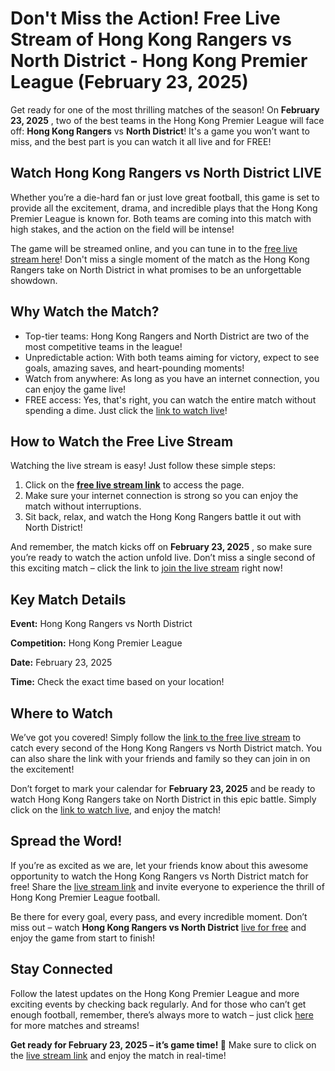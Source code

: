 # Don't Miss the Action! Free Live Stream of Hong Kong Rangers vs North District - Hong Kong Premier League (February 23, 2025)

Get ready for one of the most thrilling matches of the season! On **February 23, 2025** , two of the best teams in the Hong Kong Premier League will face off: **Hong Kong Rangers** vs **North District**! It's a game you won’t want to miss, and the best part is you can watch it all live and for FREE!

## Watch Hong Kong Rangers vs North District LIVE

Whether you’re a die-hard fan or just love great football, this game is set to provide all the excitement, drama, and incredible plays that the Hong Kong Premier League is known for. Both teams are coming into this match with high stakes, and the action on the field will be intense!

The game will be streamed online, and you can tune in to the [free live stream here](https://tinyurl.com/livestreamfreeo?st=Hong+Kong+Rangers+vs+North+District&si=gh)! Don't miss a single moment of the match as the Hong Kong Rangers take on North District in what promises to be an unforgettable showdown.

## Why Watch the Match?

- Top-tier teams: Hong Kong Rangers and North District are two of the most competitive teams in the league!
- Unpredictable action: With both teams aiming for victory, expect to see goals, amazing saves, and heart-pounding moments!
- Watch from anywhere: As long as you have an internet connection, you can enjoy the game live!
- FREE access: Yes, that's right, you can watch the entire match without spending a dime. Just click the [link to watch live](https://tinyurl.com/livestreamfreeo?st=Hong+Kong+Rangers+vs+North+District&si=gh)!

## How to Watch the Free Live Stream

Watching the live stream is easy! Just follow these simple steps:

1. Click on the [**free live stream link**](https://tinyurl.com/livestreamfreeo?st=Hong+Kong+Rangers+vs+North+District&si=gh) to access the page.
2. Make sure your internet connection is strong so you can enjoy the match without interruptions.
3. Sit back, relax, and watch the Hong Kong Rangers battle it out with North District!

And remember, the match kicks off on **February 23, 2025** , so make sure you’re ready to watch the action unfold live. Don’t miss a single second of this exciting match – click the link to [join the live stream](https://tinyurl.com/livestreamfreeo?st=Hong+Kong+Rangers+vs+North+District&si=gh) right now!

## Key Match Details

**Event:** Hong Kong Rangers vs North District

**Competition:** Hong Kong Premier League

**Date:** February 23, 2025

**Time:** Check the exact time based on your location!

## Where to Watch

We’ve got you covered! Simply follow the [link to the free live stream](https://tinyurl.com/livestreamfreeo?st=Hong+Kong+Rangers+vs+North+District&si=gh) to catch every second of the Hong Kong Rangers vs North District match. You can also share the link with your friends and family so they can join in on the excitement!

Don’t forget to mark your calendar for **February 23, 2025** and be ready to watch Hong Kong Rangers take on North District in this epic battle. Simply click on the [link to watch live](https://tinyurl.com/livestreamfreeo?st=Hong+Kong+Rangers+vs+North+District&si=gh), and enjoy the match!

## Spread the Word!

If you’re as excited as we are, let your friends know about this awesome opportunity to watch the Hong Kong Rangers vs North District match for free! Share the [live stream link](https://tinyurl.com/livestreamfreeo?st=Hong+Kong+Rangers+vs+North+District&si=gh) and invite everyone to experience the thrill of Hong Kong Premier League football.

Be there for every goal, every pass, and every incredible moment. Don’t miss out – watch **Hong Kong Rangers vs North District** [live for free](https://tinyurl.com/livestreamfreeo?st=Hong+Kong+Rangers+vs+North+District&si=gh) and enjoy the game from start to finish!

## Stay Connected

Follow the latest updates on the Hong Kong Premier League and more exciting events by checking back regularly. And for those who can’t get enough football, remember, there’s always more to watch – just click [here](https://tinyurl.com/livestreamfreeo?st=Hong+Kong+Rangers+vs+North+District&si=gh) for more matches and streams!

**Get ready for February 23, 2025 – it’s game time! 🎉** Make sure to click on the [live stream link](https://tinyurl.com/livestreamfreeo?st=Hong+Kong+Rangers+vs+North+District&si=gh) and enjoy the match in real-time!
